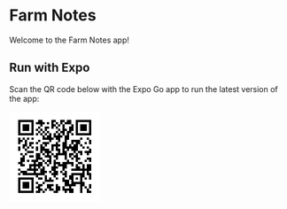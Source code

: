 # Farm Notes

Welcome to the Farm Notes app!

## Run with Expo

Scan the QR code below with the Expo Go app to run the latest version of the app:

![Expo QR](qr.png)